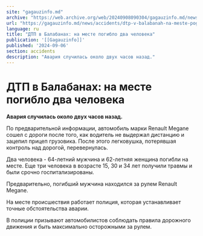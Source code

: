 ```yaml
---
site: "gagauzinfo.md"
archive: "https://web.archive.org/web/20240908090304/gagauzinfo.md/news/accidents/dtp-v-balabanah-na-meste-pogiblo-dva-cheloveka"
url: "https://gagauzinfo.md/news/accidents/dtp-v-balabanah-na-meste-pogiblo-dva-cheloveka"
language: ru
title: "ДТП в Балабанах: на месте погибло два человека"
publication: '[[Gagauzinfo]]'
published: '2024-09-06'
section: accidents
description: "Авария случилась около двух часов назад."
---
```


# ДТП в Балабанах: на месте погибло два человека

**Авария случилась около двух часов назад.**

По предварительной информации, автомобиль марки Renault Megane сошел с дороги после того, как водитель не выдержал дистанцию и зацепил прицеп грузовика. После этого легковушка, потерявшая контроль над дорогой, перевернулась.

Два человека - 64-летний мужчина и 62-летняя женщина погибли на месте. Еще три человека в возрасте 15, 30 и 34 лет получили травмы и были срочно госпитализированы.

Предварительно, погибший мужчина находился за рулем Renault Megane.

На месте происшествия работает полиция, которая устанавливает точные обстоятельства аварии.

В полиции призывают автомобилистов соблюдать правила дорожного движения и быть максимально осторожными за рулем.